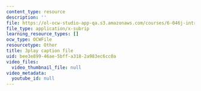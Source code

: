 ```yaml
---
content_type: resource
description: ''
file: https://ol-ocw-studio-app-qa.s3.amazonaws.com/courses/6-046j-introduction-to-algorithms-sma-5503-fall-2005/bee3e89946ae5bffa3182a983ec6cc0a_-EQTVuAhSFY.vtt
file_type: application/x-subrip
learning_resource_types: []
ocw_type: OCWFile
resourcetype: Other
title: 3play caption file
uid: bee3e899-46ae-5bff-a318-2a983ec6cc0a
video_files:
  video_thumbnail_file: null
video_metadata:
  youtube_id: null
---
```


